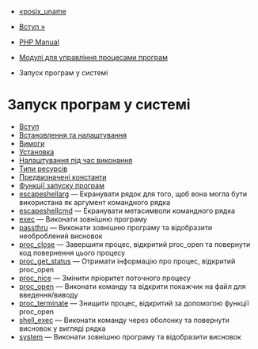 - [«posix_uname](function.posix-uname.md)
- [Вступ »](intro.exec.md)

- [PHP Manual](index.md)
- [Модулі для управління процесами програм](refs.fileprocess.process.md)
- Запуск програм у системі

# Запуск програм у системі

- [Вступ](intro.exec.md)
- [Встановлення та налаштування](exec.setup.md)
- [Вимоги](exec.requirements.md)
- [Установка](exec.installation.md)
- [Налаштування під час виконання](exec.configuration.md)
- [Типи ресурсів](exec.resources.md)
- [Предвизначені константи](exec.constants.md)
- [Функції запуску програм](ref.exec.md)
- [escapeshellarg](function.escapeshellarg.md) — Екранувати
рядок для того, щоб вона могла бути використана як аргумент
командного рядка
- [escapeshellcmd](function.escapeshellcmd.md) — Екранувати
метасимволи командного рядка
- [exec](function.exec.md) — Виконати зовнішню програму
- [passthru](function.passthru.md) — Виконати зовнішню програму
та відобразити необроблений висновок
- [proc_close](function.proc-close.md) — Завершити процес,
відкритий proc_open та повернути код повернення цього процесу
- [proc_get_status](function.proc-get-status.md) — Отримати
інформацію про процес, відкритий proc_open
- [proc_nice](function.proc-nice.md) — Змінити пріоритет
поточного процесу
- [proc_open](function.proc-open.md) — Виконати команду та
відкрити покажчик на файл для введення/виводу
- [proc_terminate](function.proc-terminate.md) — Знищити
процес, відкритий за допомогою функції proc_open
- [shell_exec](function.shell-exec.md) — Виконати команду через
оболонку та повернути висновок у вигляді рядка
- [system](function.system.md) — Виконати зовнішню програму та
відобразити висновок

